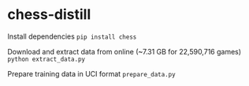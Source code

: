 # chess-distill

Install dependencies
`pip install chess`

Download and extract data from online (~7.31 GB for 22,590,716	games)
`python extract_data.py`

Prepare training data in UCI format
`prepare_data.py`
